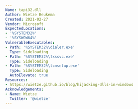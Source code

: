 ```yaml
---
Name: tapi32.dll
Author: Wietze Beukema
Created: 2021-02-27
Vendor: Microsoft
ExpectedLocations:
- '%SYSTEM32%'
- '%SYSWOW64%'
VulnerableExecutables:
- Path: '%SYSTEM32%\dialer.exe'
  Type: Sideloading
- Path: '%SYSTEM32%\fxssvc.exe'
  Type: Sideloading
- Path: '%SYSTEM32%\tcmsetup.exe'
  Type: Sideloading
  AutoElevate: true
Resources:
- https://wietze.github.io/blog/hijacking-dlls-in-windows
Acknowledgements:
- Name: Wietze
  Twitter: '@wietze'
---
```


